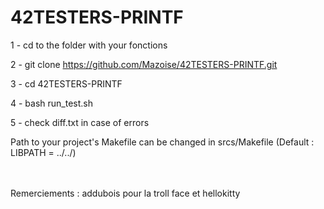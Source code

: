 # 42TESTERS-PRINTF


1 - cd to the folder with your fonctions

2 - git clone https://github.com/Mazoise/42TESTERS-PRINTF.git

3 - cd 42TESTERS-PRINTF

4 - bash run_test.sh

5 - check diff.txt in case of errors

Path to your project's Makefile can be changed in srcs/Makefile (Default : LIBPATH = ../../)


\
<br>
Remerciements :
addubois pour la troll face et hellokitty

